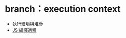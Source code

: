 # branch：execution context
* [執行環境與堆疊](https://github.com/memorykghs/JS-Notes/blob/execution-context/%E5%9F%B7%E8%A1%8C%E7%92%B0%E5%A2%83%E8%88%87%E5%A0%86%E7%96%8A.md)
* [JS 編譯過程](https://github.com/memorykghs/JS-Notes/blob/execution-context/JavaScript%20%E7%B7%A8%E8%AD%AF%E9%81%8E%E7%A8%8B.md)
